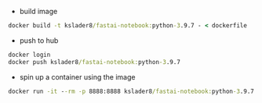 - build image
```cmd
docker build -t kslader8/fastai-notebook:python-3.9.7 - < dockerfile
```
- push to hub
```cmd
docker login
docker push kslader8/fastai-notebook:python-3.9.7
```
- spin up a container using the image
```cmd
docker run -it --rm -p 8888:8888 kslader8/fastai-notebook:python-3.9.7
```
